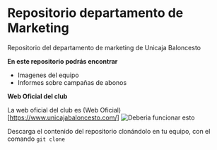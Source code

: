 # Repositorio departamento de Marketing
Repositorio del departamento de marketing de Unicaja Baloncesto

**En este repositorio podrás encontrar**
+ Imagenes del equipo
+ Informes sobre campañas de abonos

**Web Oficial del club**

La web oficial del club es (Web Oficial) [https://www.unicajabaloncesto.com/]
![Deberia funcionar esto](https://www.unicajabaloncesto.com/Images/Web/logo.png)

Descarga el contenido del repositorio clonándolo en tu equipo, con el comando
`git clone`
